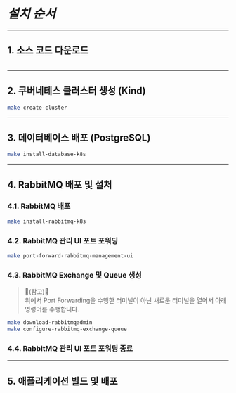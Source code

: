 # ***설치 순서***

---

## 1. **소스 코드 다운로드**

```bash
````

---

## 2. **쿠버네테스 클러스터 생성 (Kind)**

```bash
make create-cluster
```

---

## 3. **데이터베이스 배포 (PostgreSQL)**

```bash
make install-database-k8s
```

---

## 4. **RabbitMQ 배포 및 설처**

### 4.1. **RabbitMQ 배포**

```bash
make install-rabbitmq-k8s
```

### 4.2. **RabbitMQ 관리 UI 포트 포워딩**

```bash
make port-forward-rabbitmq-management-ui
```

### 4.3. **RabbitMQ Exchange 및 Queue 생성**

> 📌(참고)📌<br>
> 위에서 Port Forwarding을 수행한 터미널이 아닌 새로운 터미널을 열어서 아래 명령어를 수행합니다.

```bash
make download-rabbitmqadmin
make configure-rabbitmq-exchange-queue
```

### 4.4. **RabbitMQ 관리 UI 포트 포워딩 종료**

---

## 5. **애플리케이션 빌드 및 배포**

